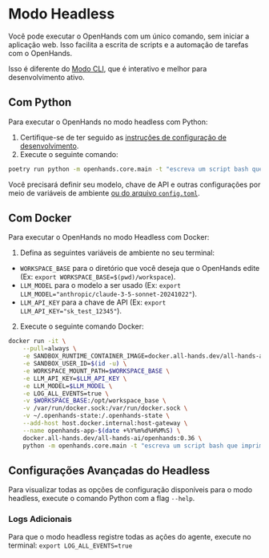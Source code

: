 # Modo Headless

Você pode executar o OpenHands com um único comando, sem iniciar a aplicação web.
Isso facilita a escrita de scripts e a automação de tarefas com o OpenHands.

Isso é diferente do [Modo CLI](cli-mode), que é interativo e melhor para desenvolvimento ativo.

## Com Python

Para executar o OpenHands no modo headless com Python:
1. Certifique-se de ter seguido as [instruções de configuração de desenvolvimento](https://github.com/All-Hands-AI/OpenHands/blob/main/Development.md).
2. Execute o seguinte comando:
```bash
poetry run python -m openhands.core.main -t "escreva um script bash que imprima oi"
```

Você precisará definir seu modelo, chave de API e outras configurações por meio de variáveis de ambiente
[ou do arquivo `config.toml`](https://github.com/All-Hands-AI/OpenHands/blob/main/config.template.toml).

## Com Docker

Para executar o OpenHands no modo Headless com Docker:

1. Defina as seguintes variáveis de ambiente no seu terminal:

- `WORKSPACE_BASE` para o diretório que você deseja que o OpenHands edite (Ex: `export WORKSPACE_BASE=$(pwd)/workspace`).
- `LLM_MODEL` para o modelo a ser usado (Ex: `export LLM_MODEL="anthropic/claude-3-5-sonnet-20241022"`).
- `LLM_API_KEY` para a chave de API (Ex: `export LLM_API_KEY="sk_test_12345"`).

2. Execute o seguinte comando Docker:

```bash
docker run -it \
    --pull=always \
    -e SANDBOX_RUNTIME_CONTAINER_IMAGE=docker.all-hands.dev/all-hands-ai/runtime:0.36-nikolaik \
    -e SANDBOX_USER_ID=$(id -u) \
    -e WORKSPACE_MOUNT_PATH=$WORKSPACE_BASE \
    -e LLM_API_KEY=$LLM_API_KEY \
    -e LLM_MODEL=$LLM_MODEL \
    -e LOG_ALL_EVENTS=true \
    -v $WORKSPACE_BASE:/opt/workspace_base \
    -v /var/run/docker.sock:/var/run/docker.sock \
    -v ~/.openhands-state:/.openhands-state \
    --add-host host.docker.internal:host-gateway \
    --name openhands-app-$(date +%Y%m%d%H%M%S) \
    docker.all-hands.dev/all-hands-ai/openhands:0.36 \
    python -m openhands.core.main -t "escreva um script bash que imprima oi"
```

## Configurações Avançadas do Headless

Para visualizar todas as opções de configuração disponíveis para o modo headless, execute o comando Python com a flag `--help`.

### Logs Adicionais

Para que o modo headless registre todas as ações do agente, execute no terminal: `export LOG_ALL_EVENTS=true`
